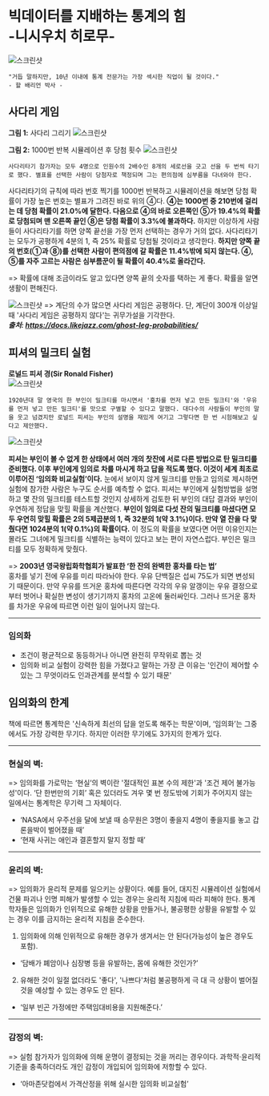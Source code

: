 # 빅데이터를 지배하는 통계의 힘<br>-니시우치 히로무-

![스크린샷](../image/screenshot1.png)
```
"거듭 말하지만, 10년 이내에 통계 전문가는 가장 섹시한 직업이 될 것이다."
- 할 배리언 박사 -
```

## 사다리 게임

**그림 1:** 사다리 그리기
![스크린샷](../image/screenshot2.png)

**그림 2:** 1000번 반복 시뮬레이션 후 당첨 횟수
![스크린샷](../image/screenshot3.png)

```
사다리타기 참가자는 모두 4명으로 인원수의 2배수인 8개의 세로선을 긋고 선을 두 번씩 타기로 했다. 별표를 선택한 사람이 당첨자로 책정되며 그는 편의점에 심부름을 다녀와야 한다.
```

사다리타기의 규칙에 따라 번호 찍기를 1000번 반복하고 시뮬레이션을 해보면 당첨 확률이 가장 높은 번호는 별표가 그려진 바로 위의 ④다. **④는 1000번 중 210번에 걸리는 데 당첨 확률이 21.0%에 달한다. 다음으로 ④의 바로 오른쪽인 ⑤가 19.4%의 확률로 당첨되며 맨 오른쪽 끝인 ⑧은 당첨 확률이 3.3%에 불과하다.** 하지만 이상하게 사람들이 사다리타기를 하면 양쪽 끝선을 가장 먼저 선택하는 경우가 거의 없다. 사다리타기는 모두가 공평하게 4분의 1, 즉 25% 확률로 당첨될 것이라고 생각한다. **하지만 양쪽 끝의 번호(①과 ⑧)를 선택한 사람이 편의점에 갈 확률은 11.4%밖에 되지 않는다. ④, ⑤를 자주 고르는 사람은 심부름꾼이 될 확률이 40.4%로 올라간다.**

=> 확률에 대해 조금이라도 알고 있다면 양쪽 끝의 숫자를 택하는 게 좋다. 확률을 알면 생활이 편해진다.

![스크린샷](../image/screenshot4.png)
=> 계단의 수가 많으면 사다리 게임은 공평하다. 단, 계단이 300개 이상일 때 '사다리 게임은 공평하지 않다'는 귀무가설을 기각한다.<br>
***출처: https://docs.likejazz.com/ghost-leg-probabilities/***

## 피셔의 밀크티 실험
**로널드 피셔 경(Sir Ronald Fisher)**<br>
![스크린샷](../image/screenshot5.png)

```
1920년대 말 영국의 한 부인이 밀크티를 마시면서 '홍차를 먼저 넣고 만든 밀크티'와 '우유를 먼저 넣고 만든 밀크티'를 맛으로 구별할 수 있다고 말했다. 대다수의 사람들이 부인의 말을 웃고 넘겼지만 로널드 피셔는 부인의 설명을 재밌게 여기고 그렇다면 한 번 시험해보고 싶다고 제안했다.
```

![스크린샷](../image/screenshot6.png)

**피셔는 부인이 볼 수 없게 한 상태에서 여러 개의 찻잔에 서로 다른 방법으로 탄 밀크티를 준비했다. 이후 부인에게 임의로 차를 마시게 하고 답을 적도록 했다. 이것이 세계 최초로 이루어진 ‘임의화 비교실험’이다.** 눈에서 보이지 않게 밀크티를 만들고 임의로 제시하면 실험에 참가한 사람은 누구도 순서를 예측할 수 없다. 피셔는 부인에게 실험방법을 설명하고 몇 잔의 밀크티를 테스트할 것인지 상세하게 검토한 뒤 부인의 대답 결과와 부인이 우연하게 정답을 맞힐 확률을 계산했다. **부인이 임의로 다섯 잔의 밀크티를 마셨다면 모두 우연히 맞힐 확률은 2의 5제곱분의 1, 즉 32분의 1(약 3.1%)이다. 만약 열 잔을 다 맞췄다면 1024분의 1(약 0.1%)의 확률이다.** 이 정도의 확률을 보였다면 어떤 이유인지는 몰라도 그녀에게 밀크티를 식별하는 능력이 있다고 보는 편이 자연스럽다. 부인은 밀크티를 모두 정확하게 맞췄다.

=> **2003년 영국왕립화학협회가 발표한 ‘한 잔의 완벽한 홍차를 타는 법’**<br>
   홍차를 넣기 전에 우유를 미리 따라놔야 한다. 우유 단백질은 섭씨 75도가 되면 변성되기 때문이다. 만약 우유를 뜨거운 홍차에 따른다면 각각의 우유 알갱이는 우유 결정으로부터 벗어나 확실한 변성이 생기기까지 홍차의 고온에 둘러싸인다. 그러나 뜨거운 홍차를 차가운 우유에 따르면 이런 일이 일어나지 않는다.

---

### 임의화
- 조건이 평균적으로 동등하거나 아니면 완전히 무작위로 뽑는 것
- 임의화 비교 실험이 강력한 힘을 가졌다고 말하는 가장 큰 이유는 '인간이 제어할 수 있는 그 무엇이라도 인과관계를 분석할 수 있기 때문'

## 임의화의 한계
책에 따르면 통계학은 '신속하게 최선의 답을 얻도록 해주는 학문'이며, ‘임의화’는 그중에서도 가장 강력한 무기다. 하지만 이러한 무기에도 3가지의 한계가 있다.

---

### 현실의 벽:
=> 임의화를 가로막는 ‘현실’의 벽이란 '절대적인 표본 수의 제한'과 '조건 제어 불가능성'이다. ‘단 한번만의 기회’ 혹은 있더라도 겨우 몇 번 정도밖에 기회가 주어지지 않는 일에서는 통계학은 무기력 그 자체이다.
+ ‘NASA에서 우주선을 달에 보낼 때 승무원은 3명이 좋을지 4명이 좋을지를 놓고 갑론을박이 벌어졌을 때’
+ ‘현재 사귀는 애인과 결혼할지 말지 정할 때’

---

### 윤리의 벽:
=> 임의화가 윤리적 문제를 일으키는 상황이다. 예를 들어, 대지진 시뮬레이션 실험에서 건물 파괴나 인명 피해가 발생할 수 있는 경우는 윤리적 지침에 따라 피해야 한다. 통계학자들은 임의화가 인위적으로 유해한 상황을 만들거나, 불공평한 상황을 유발할 수 있는 경우 이를 금지하는 윤리적 지침을 준수한다.
1. 임의화에 의해 인위적으로 유해한 경우가 생겨서는 안 된다(가능성이 높은 경우도 포함).
+ ‘담배가 폐암이나 심장병 등을 유발하는, 몸에 유해한 것인가?’
2. 유해한 것이 일절 없더라도 '좋다', '나쁘다'처럼 불공평하게 극 대 극 상황이 벌어질 것을 예상할 수 있는 경우도 안 된다.
+ ‘일부 빈곤 가정에만 주택임대비용을 지원해준다.’

---

### 감정의 벽:
=> 실험 참가자가 임의화에 의해 운명이 결정되는 것을 꺼리는 경우이다. 과학적·윤리적 기준을 충족하더라도 개인 감정이 개입되어 임의화에 저항할 수 있다.
+ ‘아마존닷컴에서 가격산정을 위해 실시한 임의화 비교실험’